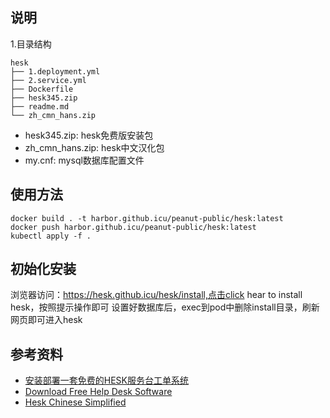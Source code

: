 ## 说明
1.目录结构
```
hesk
├── 1.deployment.yml
├── 2.service.yml
├── Dockerfile
├── hesk345.zip
├── readme.md
└── zh_cmn_hans.zip
```

- hesk345.zip: hesk免费版安装包
- zh_cmn_hans.zip: hesk中文汉化包
- my.cnf: mysql数据库配置文件

## 使用方法
```
docker build . -t harbor.github.icu/peanut-public/hesk:latest
docker push harbor.github.icu/peanut-public/hesk:latest
kubectl apply -f .
```

## 初始化安装
浏览器访问：https://hesk.github.icu/hesk/install,点击click hear to install hesk，按照提示操作即可
设置好数据库后，exec到pod中删除install目录，刷新网页即可进入hesk

## 参考资料
- [安装部署一套免费的HESK服务台工单系统][1]
- [Download Free Help Desk Software][2]
- [Hesk Chinese Simplified][3]

[1]: https://blog.csdn.net/Junson142099/article/details/112945887
[2]: https://www.hesk.com/download.php
[3]: https://www.hesk.com/language/info.php?tag=zh_cmn_hans
